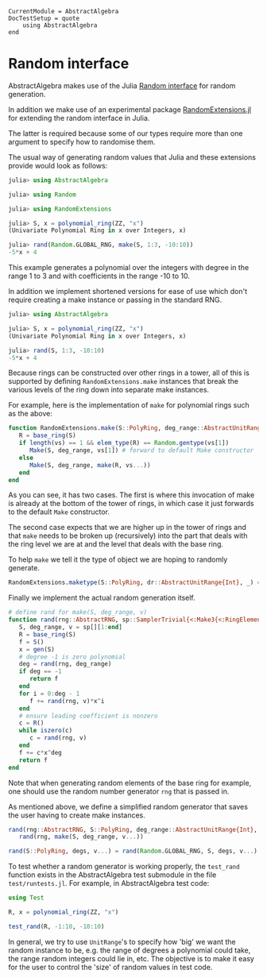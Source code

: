 ```@meta
CurrentModule = AbstractAlgebra
DocTestSetup = quote
    using AbstractAlgebra
end
```

# Random interface

AbstractAlgebra makes use of the Julia
[Random interface](https://docs.julialang.org/en/v1/stdlib/Random/) for random
generation.

In addition we make use of an experimental package
[RandomExtensions.jl](https://github.com/JuliaRandom/RandomExtensions.jl) for
extending the random interface in Julia.

The latter is required because some of our types require more than one
argument to specify how to randomise them.

The usual way of generating random values that Julia and these extensions
provide would look as follows:

```julia
julia> using AbstractAlgebra

julia> using Random

julia> using RandomExtensions

julia> S, x = polynomial_ring(ZZ, "x")
(Univariate Polynomial Ring in x over Integers, x)

julia> rand(Random.GLOBAL_RNG, make(S, 1:3, -10:10))
-5*x + 4
```

This example generates a polynomial over the integers with degree in the range
1 to 3 and with coefficients in the range -10 to 10.

In addition we implement shortened versions for ease of use which don't
require creating a make instance or passing in the standard RNG.

```julia
julia> using AbstractAlgebra

julia> S, x = polynomial_ring(ZZ, "x")
(Univariate Polynomial Ring in x over Integers, x)

julia> rand(S, 1:3, -10:10)
-5*x + 4
```

Because rings can be constructed over other rings in a tower, all of this is
supported by defining `RandomExtensions.make` instances that break the various
levels of the ring down into separate make instances.

For example, here is the implementation of `make` for polynomial rings such as
the above:

```julia
function RandomExtensions.make(S::PolyRing, deg_range::AbstractUnitRange{Int}, vs...)
   R = base_ring(S)
   if length(vs) == 1 && elem_type(R) == Random.gentype(vs[1])
      Make(S, deg_range, vs[1]) # forward to default Make constructor
   else
      Make(S, deg_range, make(R, vs...))
   end
end
```

As you can see, it has two cases. The first is where this invocation of make is
already at the bottom of the tower of rings, in which case it just forwards to
the default `Make` constructor.

The second case expects that we are higher up in the tower of rings and that
`make` needs to be broken up (recursively) into the part that deals with the
ring level we are at and the level that deals with the base ring.

To help `make` we tell it the type of object we are hoping to randomly
generate.

```julia
RandomExtensions.maketype(S::PolyRing, dr::AbstractUnitRange{Int}, _) = elem_type(S)
```

Finally we implement the actual random generation itself.

```julia
# define rand for make(S, deg_range, v)
function rand(rng::AbstractRNG, sp::SamplerTrivial{<:Make3{<:RingElement, <:PolyRing, <:AbstractUnitRange{Int}}})
   S, deg_range, v = sp[][1:end]
   R = base_ring(S)
   f = S()
   x = gen(S)
   # degree -1 is zero polynomial
   deg = rand(rng, deg_range)
   if deg == -1
      return f
   end
   for i = 0:deg - 1
      f += rand(rng, v)*x^i
   end
   # ensure leading coefficient is nonzero
   c = R()
   while iszero(c)
      c = rand(rng, v)
   end
   f += c*x^deg
   return f
end
```

Note that when generating random elements of the base ring for example, one
should use the random number generator `rng` that is passed in.

As mentioned above, we define a simplified random generator that saves the user
having to create make instances.

```julia
rand(rng::AbstractRNG, S::PolyRing, deg_range::AbstractUnitRange{Int}, v...) =
   rand(rng, make(S, deg_range, v...))

rand(S::PolyRing, degs, v...) = rand(Random.GLOBAL_RNG, S, degs, v...)
```

To test whether a random generator is working properly, the `test_rand` function
exists in the AbstractAlgebra test submodule in the file `test/runtests.jl`.
For example, in AbstractAlgebra test code:

```julia
using Test

R, x = polynomial_ring(ZZ, "x")

test_rand(R, -1:10, -10:10)
```

In general, we try to use `UnitRange`'s to specify how 'big' we want the
random instance to be, e.g. the range of degrees a polynomial could take,
the range random integers could lie in, etc. The objective is to make it
easy for the user to control the 'size' of random values in test code.

